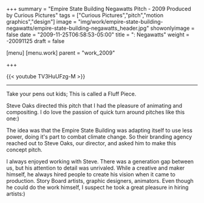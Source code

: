 +++
summary = "Empire State Building Negawatts Pitch - 2009 Produced by Curious Pictures"
tags = ["Curious Pictures","pitch","motion graphics","design"]
image = "img/work/empire-state-building-negawatts/empire-state-building-negawatts_header.jpg"
showonlyimage = false
date = "2009-11-25T06:58:53-05:00"
title = ": Negawatts"
weight = -20091125
draft = false

[menu]
  [menu.work]
    parent = "work_2009"

+++

{{< youtube TV3HuUFzg-M >}}

---

Take your pens out kids; This is called a Fluff Piece.

Steve Oaks directed this pitch that I had the pleasure of animating and compositing.
I do love the passion of quick turn around pitches like this one:)

The idea was that the Empire State Building was adapting itself to use less power, doing it's part to combat climate change. So their branding agency reached out to Steve Oaks, our director, and asked him to make this concept pitch.

I always enjoyed working with Steve. There was a generation gap between us, but his attention to detail was unrivaled. While a creative and maker himself, he always hired people to create his vision when it came to production. Story Board artists, graphic designers, animators. Even though he could do the work himself, I suspect he took a great pleasure in hiring artists:)
